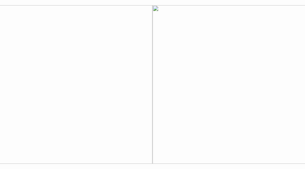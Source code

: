 <div style="display: flex; justify-content: center;">
  <img src="https://user-images.githubusercontent.com/50619803/207682320-1fed09cb-cf05-4764-bd61-5b9e6d52cebd.png" height="500"/>
  <img src="https://user-images.githubusercontent.com/50619803/210786252-a7b4bce9-a95f-41ff-8d48-8b4093a3a286.png" height="500"/>
  <img src="https://user-images.githubusercontent.com/50619803/209548508-141a6de5-d009-4b7e-bd9f-74e70c2fbe10.png" height="500"/>
  <img src="https://user-images.githubusercontent.com/50619803/209548523-91a61595-a999-4052-ac49-3512ffdfd463.png" height="500"/>
  <img src="https://user-images.githubusercontent.com/50619803/209548537-1f717450-6daf-4b18-bcb4-0dd6fefef81d.png" height="500"/>
  <img src="https://user-images.githubusercontent.com/50619803/209548548-57d13f93-4063-4b3d-ba7c-66334990b2f4.png" height="500"/>
  <img src="https://user-images.githubusercontent.com/50619803/209548561-a90407fe-4372-4db8-acb7-104fd8997c44.png" height="500"/>
  <img src="https://user-images.githubusercontent.com/50619803/209548573-7906c083-e423-4a1d-beb5-a8d58aaf891e.png" height="500"/>
</div>
